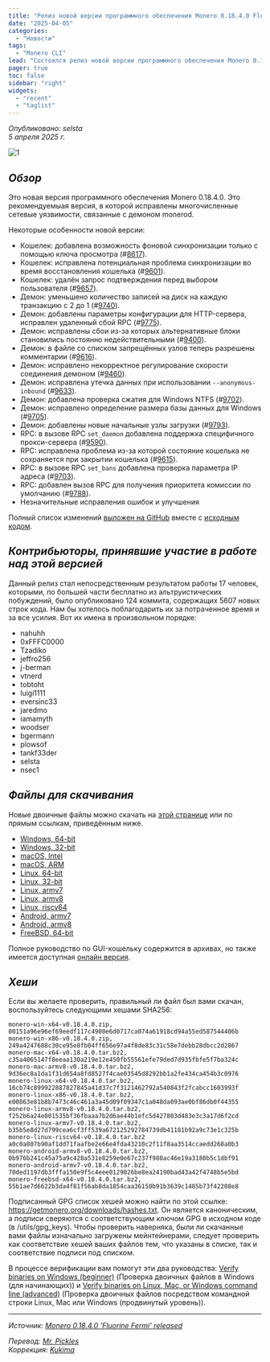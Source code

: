 ```yaml
---
title: "Релиз новой версии программного обеспечения Monero 0.18.4.0 Fluorine Fermi"
date: "2025-04-05"
categories:
  - "Новости"
tags:
  - "Monero CLI"
lead: "Состоялся релиз новой версии программного обеспечения Monero 0.18.4.0 Fluorine Fermi"
pager: true
toc: false
sidebar: "right"
widgets:
  - "recent"
  - "taglist"
---
```


_Опубликовано: selsta_  
_5 апреля 2025 г._

![1](/img/post/2022-07-19-monero-0.18.0.0-released/01.png)  

## _Обзор_

Это новая версия программного обеспечения Monero 0.18.4.0. Это рекомендуемыая версия, в которой исправлены многочисленные сетевые уязвимости, связанные с демоном monerod.

Некоторые особенности новой версии:
- Кошелек: добавлена возможность ​​фоновой синхронизации только с помощью ключа просмотра (#[8617](https://github.com/monero-project/monero/pull/8617)).
- Кошелек: исправлена ​​потенциальная проблема синхронизации во время восстановления кошелька (#[9601](https://github.com/monero-project/monero/pull/9601)).
- Кошелек: удалён запрос подтверждения перед выбором пользователя (#[9657](https://github.com/monero-project/monero/pull/9657)).
- Демон: уменьшено количество записей на диск на каждую транзакцию с 2 до 1 (#[9740](https://github.com/monero-project/monero/pull/9740)).
- Демон: добавлены параметры конфигурации для HTTP-сервера, исправлен удаленный сбой RPC (#[9775](https://github.com/monero-project/monero/pull/9775)).
- Демон: исправлены сбои из-за которых альтернативные блоки становились постоянно недействительными (#[9400](https://github.com/monero-project/monero/pull/9400)).
- Демон: в файле со списком запрещённых узлов теперь разрешены комментарии (#[9616](https://github.com/monero-project/monero/pull/9616)).
- Демон: исправлено некорректное регулирование скорости соединения демоном (#[9460](https://github.com/monero-project/monero/pull/9460)).
- Демон: исправлена ​​утечка данных при использовании `--anonymous-inbound` (#[9633](https://github.com/monero-project/monero/pull/9633)).
- Демон: добавлена проверка сжатия для Windows NTFS (#[9702](https://github.com/monero-project/monero/pull/9702)).
- Демон: исправлено определение размера базы данных для Windows (#[9705](https://github.com/monero-project/monero/pull/9705)).
- Демон: добавлены новые начальные узлы загрузки (#[9793](https://github.com/monero-project/monero/pull/9793)).
- RPC: в вызове RPC `set_daemon` добавлена поддержка специфичного прокси-сервера (#[9590](https://github.com/monero-project/monero/pull/9590)).
- RPC: исправлена ​​проблема из-за которой состояние кошелька не сохраняется при закрытии кошелька (#[9615](https://github.com/monero-project/monero/pull/9615)).
- RPC: в вызове RPC `set_bans` добавлена проверка параметра IP адреса (#[9703](https://github.com/monero-project/monero/pull/9703)).
- RPC: добавлен вызов RPC для получения приоритета комиссии по умолчанию (#[9788](https://github.com/monero-project/monero/pull/9788)).
- Незначительные исправления ошибок и улучшения

Полный список изменений [выложен на GitHub](https://github.com/monero-project/monero/compare/v0.18.3.4...v0.18.4.0) вместе с [исходным кодом](https://github.com/monero-project/monero/tree/v0.18.4.0).

## _Контрибьюторы, принявшие участие в работе над этой версией_

Данный релиз стал непосредственным результатом работы 17 человек, которыми, по большей части бесплатно из альтруистических побуждений, было опубликовано 124 коммита, содержащих 5607 новых строк кода. Нам бы хотелось поблагодарить их за потраченное время и за все усилия. Вот их имена в произвольном порядке:

- nahuhh
- 0xFFFC0000
- Tzadiko
- jeffro256
- j-berman
- vtnerd
- tobtoht
- luigi1111
- eversinc33
- jaredmo
- iamamyth
- woodser
- bgermann
- plowsof
- tankf33der
- selsta
- nsec1

## _Файлы для скачивания_

Новые двоичные файлы можно скачать на [этой странице](https://www.getmonero.org/downloads/) или по прямым ссылкам, приведённым ниже.

- [Windows, 64-bit](https://downloads.getmonero.org/cli/monero-win-x64-v0.18.4.0.zip)
- [Windows, 32-bit](https://downloads.getmonero.org/cli/monero-win-x86-v0.18.4.0.zip)
- [macOS, Intel](https://downloads.getmonero.org/cli/monero-mac-x64-v0.18.4.0.tar.bz2)
- [macOS, ARM](https://downloads.getmonero.org/cli/monero-mac-armv8-v0.18.4.0.tar.bz2)
- [Linux, 64-bit](https://downloads.getmonero.org/cli/monero-linux-x64-v0.18.4.0.tar.bz2)
- [Linux, 32-bit](https://downloads.getmonero.org/cli/monero-linux-x86-v0.18.4.0.tar.bz2)
- [Linux, armv7](https://downloads.getmonero.org/cli/monero-linux-armv7-v0.18.4.0.tar.bz2)
- [Linux, armv8](https://downloads.getmonero.org/cli/monero-linux-armv8-v0.18.4.0.tar.bz2)
- [Linux, riscv64](https://downloads.getmonero.org/cli/monero-linux-riscv64-v0.18.4.0.tar.bz2)
- [Android, armv7](https://downloads.getmonero.org/cli/monero-android-armv7-v0.18.4.0.tar.bz2)
- [Android, armv8](https://downloads.getmonero.org/cli/monero-android-armv8-v0.18.4.0.tar.bz2)
- [FreeBSD, 64-bit](https://downloads.getmonero.org/cli/monero-freebsd-x64-v0.18.4.0.tar.bz2)

Полное руководство по GUI-кошельку содержится в архивах, но также имеется доступная [онлайн версия](https://github.com/monero-ecosystem/monero-GUI-guide/blob/master/monero-GUI-guide.md).

## _Хеши_

Если вы желаете проверить, правильный ли файл был вами скачан, воспользуйтесь следующими хешами SHA256:

```
monero-win-x64-v0.18.4.0.zip, 00151a96e96ef69eedf117c4900e6d0717ca074a61918cd94a55ed587544406b
monero-win-x86-v0.18.4.0.zip, 249a4247688c30ce95e8fb04ff656e97a4f8de83c31c58e7debb28dbcc2d2867
monero-mac-x64-v0.18.4.0.tar.bz2, c35a4065147f8eeaa130a219e12e450fb55561efe79ded7d935fbfe5f7ba324c
monero-mac-armv8-v0.18.4.0.tar.bz2, 9d36ec8a1da1f31d654a8fd8527f4cae03545d8292bb1a2fe434ca454b3c0976
monero-linux-x64-v0.18.4.0.tar.bz2, 16cb74c899922887827845a41d37c7f3121462792a540843f2fcabcc1603993f
monero-linux-x86-v0.18.4.0.tar.bz2, e00863e81b8b7473c46c461a3a45d09f09347c1a048da093ae0bf86db0f44355
monero-linux-armv8-v0.18.4.0.tar.bz2, f252b6a24e801535bf36fbaaa7b2d6ae44b1efc5d427803d483e3c3a17d6f2cd
monero-linux-armv7-v0.18.4.0.tar.bz2, b35b5e8d27d799cea6cf3ff539a672125292784739db41181b92a9c73e1c325b
monero-linux-riscv64-v0.18.4.0.tar.bz2 a0c0a807b90af1dd71faafbe2e66e4fda43210c2f11f8aa3514ccaedd268a0b3
monero-android-armv8-v0.18.4.0.tar.bz2, 0b976b241c45a75a9c428a531e8259e0e67c237f980ac46e19a3180b5c1dbf91
monero-android-armv7-v0.18.4.0.tar.bz2, 70ded1197db3fffa150e9f5c4eee0129026be8ea24190bad43a42f4748b5e5bd
monero-freebsd-x64-v0.18.4.0.tar.bz2, 55b1ae7d6622b3da4f81f56ab8da1854caa36150b91b3639c1485b73f42208e8
```

Подписанный GPG список хешей можно найти по этой ссылке: https://getmonero.org/downloads/hashes.txt. Он является каноническим, а подписи сверяются с соответствующим ключом GPG в исходном коде (в /utils/gpg_keys). Чтобы проверить наверняка, были ли скачанные вами файлы изначально загружены мейнтейнерами, следует проверить как соответствие хешей ваших файлов тем, что указаны в списке, так и соответствие подписи под списком.

В процессе верификации вам помогут эти два руководства: [Verify binaries on Windows (beginner)](https://www.getmonero.org/resources/user-guides/verification-windows-beginner.html) (Проверка двоичных файлов в Windows (для начинающих)) и [Verify binaries on Linux, Mac, or Windows command line (advanced)](https://www.getmonero.org/resources/user-guides/verification-allos-advanced.html) (Проверка двоичных файлов посредством командной строки Linux, Mac или Windows (продвинутый уровень)).

---

_Источник: [Monero 0.18.4.0 'Fluorine Fermi' released](https://www.getmonero.org/2025/04/05/monero-0.18.4.0-released.html)_

_Перевод: [Mr. Pickles](https://t.me/v1docq47)_  
_Коррекция: [Kukima](https://t.me/Kukima)_
